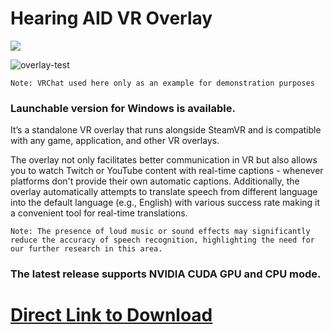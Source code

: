 # Hearing AID VR Overlay
<img src="https://count.getloli.com/@hearing-aid-vr-overlay?name=hearing-aid-vr-overlay&theme=booru-lewd&padding=7&offset=0&align=top&scale=1.5&pixelated=1&darkmode=auto" />

![overlay-test](https://github.com/user-attachments/assets/dd779660-1255-4bef-94bf-c7082f068f50)

`Note: VRChat used here only as an example for demonstration purposes`
### Launchable version for Windows is available. 
It’s a standalone VR overlay that runs alongside SteamVR and is compatible with any game, application, and other VR overlays. 

The overlay not only facilitates better communication in VR but also allows you to watch Twitch or YouTube content with real-time captions - whenever platforms don't provide their own automatic captions.
Additionally, the overlay automatically attempts to translate speech from different language into the default language (e.g., English) with various success rate making it a convenient tool for real-time translations.

`Note: The presence of loud music or sound effects may significantly reduce the accuracy of speech recognition, highlighting the need for our further research in this area.`

### The latest release supports NVIDIA CUDA GPU and CPU mode.
# [Direct Link to Download](https://github.com/Vinventive/HEARING-AID-VR/releases/download/v0.0.1/Hearing-AID-VR-Package-Installer.7z)
